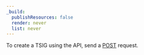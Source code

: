 ```yaml
---
_build:
  publishResources: false
  render: never
  list: never
---
```


To create a TSIG using the API, send a [POST](/api/operations/secondary-dns-(-tsig)-create-tsig) request.